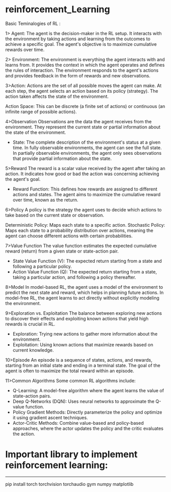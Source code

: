 # reinforcement_Learning

Basic Teminalogies of RL :

1> Agent:
The agent is the decision-maker in the RL setup. It interacts with the environment by taking actions and learning from the outcomes to achieve a specific goal. The agent's objective is to maximize cumulative rewards over time.

2> Environment:
The environment is everything the agent interacts with and learns from. It provides the context in which the agent operates and defines the rules of interaction. The environment responds to the agent's actions and provides feedback in the form of rewards and new observations.

3>Action:
Actions are the set of all possible moves the agent can make. At each step, the agent selects an action based on its policy (strategy). The action taken affects the state of the environment.

Action Space: This can be discrete (a finite set of actions) or continuous (an infinite range of possible actions).

4>Observation
Observations are the data the agent receives from the environment. They represent the current state or partial information about the state of the environment.

*   State: The complete description of the environment's status at a given time. In fully observable environments, the agent can see the full state. In partially observable environments, the agent only sees observations that provide partial information about the state.


5>Reward
The reward is a scalar value received by the agent after taking an action. It indicates how good or bad the action was concerning achieving the agent's goal.

*   Reward Function: This defines how rewards are assigned to different actions and states. The agent aims to maximize the cumulative reward over time, known as the return.

6>Policy
A policy is the strategy the agent uses to decide which actions to take based on the current state or observation.

Deterministic Policy: Maps each state to a specific action.
Stochastic Policy: Maps each state to a probability distribution over actions, meaning the agent can choose different actions with certain probabilities.


7>Value Function
The value function estimates the expected cumulative reward (return) from a given state or state-action pair.

*   State Value Function (V): The expected return starting from a state and following a particular policy.
*   Action Value Function (Q): The expected return starting from a state, taking a particular action, and following a policy thereafter.

8>Model
In model-based RL, the agent uses a model of the environment to predict the next state and reward, which helps in planning future actions. In model-free RL, the agent learns to act directly without explicitly modeling the environment.

9>Exploration vs. Exploitation
The balance between exploring new actions to discover their effects and exploiting known actions that yield high rewards is crucial in RL.

*   Exploration: Trying new actions to gather more information about the environment.
*   Exploitation: Using known actions that maximize rewards based on current knowledge.

10>Episode
An episode is a sequence of states, actions, and rewards, starting from an initial state and ending in a terminal state. The goal of the agent is often to maximize the total reward within an episode.

11>Common Algorithms
Some common RL algorithms include:

*   Q-Learning: A model-free algorithm where the agent learns the value of state-action pairs.
*   Deep Q-Networks (DQN): Uses neural networks to approximate the Q-value function.
*   Policy Gradient Methods: Directly parameterize the policy and optimize it using gradient ascent techniques.
*   Actor-Critic Methods: Combine value-based and policy-based approaches, where the actor updates the policy and the critic evaluates the action.


# Important library to implement reinforcement learning:
--------------------------------------------------------

pip install torch torchvision torchaudio gym numpy matplotlib
